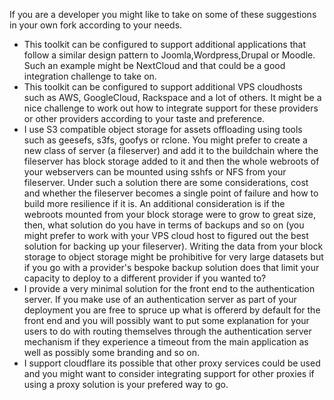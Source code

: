 If you are a developer you might like to take on some of these suggestions in your own fork according to your needs.   

- This toolkit can be configured to support additional applications that follow a similar design pattern to Joomla,Wordpress,Drupal or Moodle. Such an example might be NextCloud and that could be a good integration challenge to take on.
- This toolkit can be configured to support additional VPS cloudhosts such as AWS, GoogleCloud, Rackspace and a lot of others. It might be a nice challenge to work out how to integrate support for these providers or other providers according to your taste and preference.
- I use S3 compatible object storage for assets offloading using tools such as geesefs, s3fs, goofys or rclone. You might prefer to create a new class of server (a fileserver) and add it to the buildchain where the fileserver has block storage added to it and then the whole webroots of your webservers can be mounted using sshfs or NFS from your fileserver. Under such a solution there are some considerations, cost and whether the fileserver becomes a single point of failure and how to build more resilience if it is. An additional consideration is if the webroots mounted from your block storage were to grow to great size, then, what solution do you have in terms of backups and so on (you might prefer to work with your VPS cloud host to figured out the best solution for backing up your fileserver). Writing the data from your block storage to object storage might be prohibitive for very large datasets but if you go with a provider's bespoke backup solution does that limit your capacity to deploy to a different provider if you wanted to?
- I provide a very minimal solution for the front end to the authentication server. If you make use of an authentication server as part of your deployment you are free to spruce up what is offererd by default for the front end and you will possibly want to put some explanation for your users to do with routing themselves through the authentication server mechanism if they experience a timeout from the main application as well as possibly some branding and so on. 
- I support cloudflare its possible that other proxy services could be used and you might want to consider integrating support for other proxies if using a proxy solution is your prefered way to go.

